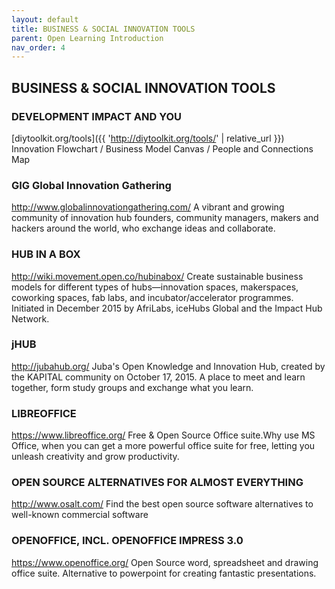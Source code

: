```yaml
---
layout: default
title: BUSINESS & SOCIAL INNOVATION TOOLS
parent: Open Learning Introduction
nav_order: 4
---
```


## BUSINESS & SOCIAL INNOVATION TOOLS

### DEVELOPMENT IMPACT AND YOU
[diytoolkit.org/tools]({{ 'http://diytoolkit.org/tools/' | relative_url }})
Innovation Flowchart / Business Model Canvas / People and Connections Map

### GIG Global Innovation Gathering
http://www.globalinnovationgathering.com/
A vibrant and growing community of innovation hub founders, community managers, makers and hackers around the world, who exchange ideas and collaborate.

### HUB IN A BOX
http://wiki.movement.open.co/hubinabox/
Create sustainable business models for different types of hubs—innovation spaces, makerspaces, coworking spaces, fab labs, and incubator/accelerator programmes. Initiated in December 2015 by AfriLabs, iceHubs Global and the Impact Hub Network.

### jHUB
http://jubahub.org/
Juba's Open Knowledge and Innovation Hub, created by the KAPITAL community on October 17, 2015. A place to meet and learn together, form study groups and exchange what you learn.

### LIBREOFFICE
https://www.libreoffice.org/
Free & Open Source Office suite.Why use MS Office, when you can get a more powerful office suite for free, letting you unleash creativity and grow productivity.  

### OPEN SOURCE ALTERNATIVES FOR ALMOST EVERYTHING
http://www.osalt.com/
Find the best open source software alternatives to well-known commercial software

### OPENOFFICE, INCL. OPENOFFICE IMPRESS 3.0
https://www.openoffice.org/
Open Source word, spreadsheet and drawing office suite. Alternative to powerpoint for creating fantastic presentations.
